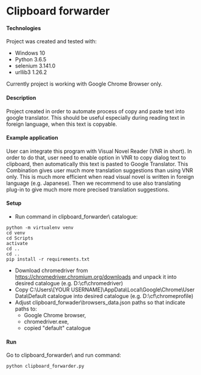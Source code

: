 # Clipboard forwarder

#### Technologies
Project was created and tested with:
* Windows 10
* Python 3.6.5
* selenium 3.141.0
* urllib3 1.26.2

Currently project is working with Google Chrome Browser only.


#### Description
Project created in order to automate process of copy and paste text into google translator. This should be useful especially during reading text in foreign language, when this text is copyable.


#### Example application
User can integrate this program with Visual Novel Reader (VNR in short). In order to do that, user need to enable option in VNR to copy dialog text to clipboard, then automatically this text is pasted to Google Translator. This Combination gives user much more translation suggestions than using VNR only. This is much more efficient when read visual novel is written in foreign language (e.g. Japanese). Then we recommend to use also translating plug-in to give much more more precised translation suggestions.


#### Setup
- Run command in clipboard_forwarder\ catalogue:
```
python -m virtualenv venv
cd venv
cd Scripts
activate
cd ..
cd ..
pip install -r requirements.txt
```
- Download chromedriver from https://chromedriver.chromium.org/downloads and unpack it into desired catalogue (e.g. D:\cf\chromedriver)
- Copy C:\Users\\[YOUR USERNAME]\AppData\Local\Google\Chrome\User Data\Default catalogue into desired catalogue (e.g. D:\cf\chromeprofile)
- Adjust clipboard_forwader\browsers_data.json paths so that indicate paths to:
	- Google Chrome browser, 
	- chromedriver.exe,
	- copied "default" catalogue


#### Run
Go to clipboard_forwarder\ and run command:
```
python clipboard_forwarder.py
```
